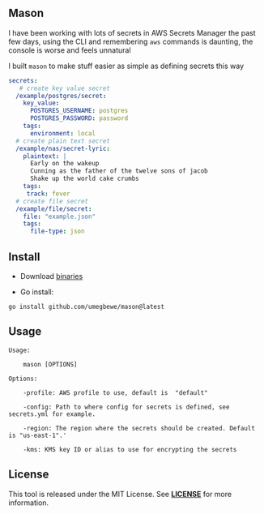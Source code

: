 ## Mason

I have been working with lots of secrets in AWS Secrets Manager the past few days, using the CLI and remembering ``aws`` commands is daunting, the console is worse and feels unnatural


I built ``mason`` to make stuff easier as simple as defining secrets this way

```yaml
secrets:
   # create key value secret
  /example/postgres/secret:
    key_value:
      POSTGRES_USERNAME: postgres
      POSTGRES_PASSWORD: password
    tags:
      environment: local
  # create plain text secret
  /example/nas/secret-lyric:
    plaintext: |
      Early on the wakeup
      Cunning as the father of the twelve sons of jacob
      Shake up the world cake crumbs
    tags:
     track: fever
  # create file secret
  /example/file/secret:
    file: "example.json"
    tags:
      file-type: json
```

## **Install**

- Download [binaries](https://github.com/umegbewe/mason/releases)

- Go install:
```
go install github.com/umegbewe/mason@latest
```

## **Usage**

```text
Usage:

    mason [OPTIONS]

Options:

    -profile: AWS profile to use, default is  "default"

    -config: Path to where config for secrets is defined, see secrets.yml for example.

    -region: The region where the secrets should be created. Default is "us-east-1".'

    -kms: KMS key ID or alias to use for encrypting the secrets
```

## **License**

This tool is released under the MIT License. See **[LICENSE](https://github.com/umegbewe/mason/blob/main/LICENSE)** for more information.